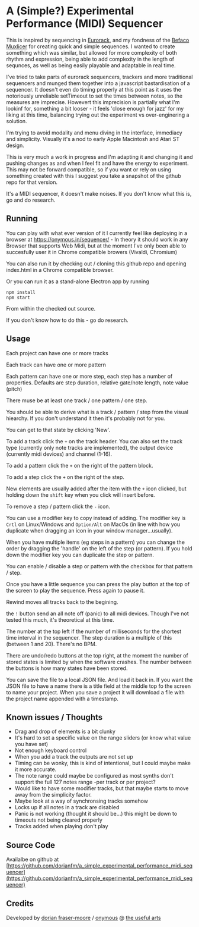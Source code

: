 # A (Simple?) Experimental Performance (MIDI) Sequencer

This is inspired by sequencing in [Eurorack](https://en.wikipedia.org/wiki/Eurorack), and my fondness of the [Befaco Muxlicer](https://www.befaco.org/muxlicer-2/) for creating quick and simple sequences. I wanted to create something which was similar, but allowed for more complexity of both rhythm and expression, being able to add complexity in the length of sequnces, as well as being easily playable and adaptable in real time. 

I've tried to take parts of eurorack sequencers, trackers and more traditional sequencers and munged them together into a javascript bastardisation of a sequencer. It doesn't even do timing properly at this point as it uses the notoriously unreliable setTimeout to set the times between notes, so the measures are imprecise. Howevert this imprecision is partially what I'm lookinf for, something a bit looser - it feels 'close enough for jazz' for my liking at this time, balancing trying out the experiment vs over-enginering a solution.

I'm trying to avoid modality and menu diving in the interface, immediacy and simplicity. Visually it's a nod to early Apple Macintosh and Atari ST design. 

This is very much a work in progress and I'm adapting it and changing it and pushing changes as and when I feel fit and have the energy to experiment. This may not be forward compatible, so if you want or rely on using something created with this I suggest you take a snapshot of the github repo for that version.

It's a MIDI sequencer, it doesn't make noises. If you don't know what this is, go and do research.

## Running

You can play with what ever version of it I currently feel like deploying in a browser at https://onymous.in/sequencer/ - In theory it should work in any Browser that supports Web Midi, but at the moment I've only been able to succesfully user it in Chrome compatible browers (Vivaldi, Chromium)

You can also run it by checking out / cloning this github repo and opening index.html in a Chrome compatible browser.

Or you can run it as a stand-alone Electron app by running

```
npm install
npm start
```

From within the checked out source.

If you don't know how to do this - go do research.

## Usage

Each project can have one or more tracks

Each track can have one or more pattern

Each pattern can have one or more step, each step has a number of properties. Defaults are step duration, relative gate/note length, note value (pitch)

There muse be at least one track / one pattern / one step. 

You should be able to derive what is a track / pattern / step from the visual hiearchy. If you don't understand it then it's probably not for you.

You can get to that state by clicking 'New'.

To add a track click the `+` on the track header. You can also set the track type (currently only note tracks are implemented), the output device (currently midi devices) and channel (1-16).

To add a pattern click the `+` on the right of the pattern block.

To add a step click the `+` on the right of the step.

New elements are usually added after the item with the `+` icon clicked, but holding down the `shift` key when you click will insert before.

To remove a step / pattern click the `-` icon.

You can use a modifier key to copy instead of adding. The modifier key is `Crtl` on Linux/Windows and `Option/Alt` on MacOs (in line with how you duplicate when dragging an icon in your window manager...usually).

When you have multiple items (eg steps in a pattern) you can change the order by dragging the 'handle' on the left of the step (or pattern). If you hold down the modifier key you can duplicate the step or pattern.

You can enable / disable a step or pattern with the checkbox for that pattern / step.

Once you have a little sequence you can press the play button at the top of the screen to play the sequence. Press again to pause it.

Rewind moves all tracks back to the begining.

the `!` button send an all note off (panic) to all midi devices. Though I've not tested this much, it's theoretical at this time.

The number at the top left if the number of milliseconds for the shortest time interval in the sequencer. The step duration is a multiple of this (between 1 and 20). There's no BPM.

There are undo/redo buttons at the top right, at the moment the number of stored states is limited by when the software crashes. The number between the buttons is how many states have been stored. 

You can save the file to a local JSON file. And load it back in. If you want the JSON file to have a name there is a title field at the middle top fo the screen to name your project. When you save a project it will download a file with the project name appended with a timestamp. 

## Known issues / Thoughts

* Drag and drop of elements is a bit clunky
* It's hard to set a specific value on the range sliders (or know what value you have set)
* Not enough keyboard control 
* When you add a track the outputs are not set up
* Timing can be wonky, this is kind of intentional, but I could maybe make it more accurate.
* The note range could maybe be configured as most synths don't support the full 127 notes range -per track or per project?
* Would like to have some modifier tracks, but that maybe starts to move away from the simplicity factor.
* Maybe look at a way of synchronsing tracks somehow
* Locks up if all notes in a track are disabled 
* Panic is not working (thought it should be...) this might be down to timeouts not being cleared properly
* Tracks added when playing don't play

## Source Code

Availalbe on github at [https://github.com/dorianfm/a_simple_experimental_performance_midi_sequencer](https://github.com/dorianfm/a_simple_experimental_performance_midi_sequencer)

## Credits

Developed by [dorian fraser-moore](https://dorian.fraser-moore.com) / [onymous](https://onymous.in) @ [the useful arts](https://theusefularts.org)
